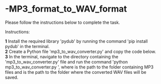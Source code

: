 # -MP3_format_to_WAV_format 
Please follow the instructions below to complete the task.

Instructions:

**1** Install the required library 'pydub' by running the command 'pip install pydub' in the terminal.  
**2** Create a Python file 'mp3_to_wav_converter.py' and copy the code below.  
**3** In the terminal, navigate to the directory containing the 'mp3_to_wav_converter.py' file and run the command 'python mp3_to_wav_converter.py <input-folder> <output-folder>', where <input-folder> is the path to the folder containing MP3 files and <output-folder> is the path to the folder where the converted WAV files will be saved.  
